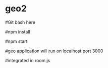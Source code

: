 # geo2

#Git bash here

#npm install

#npm start

#geo application will run on localhost port 3000

#integrated in room.js